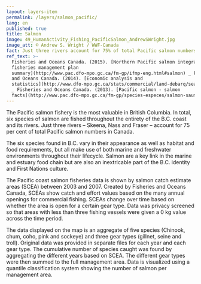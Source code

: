```yaml
---
layout: layers-item
permalink: /layers/salmon_pacific/
lang: en
published: true
title: Salmon
image: 49_HumanActivity_Fishing_PacificSalmon_AndrewSWright.jpg
image_att: © Andrew S. Wright / WWF-Canada
fact: Just three rivers account for 75% of total Pacific salmon numbers in Canada
ref_text: >-
  Fisheries and Oceans Canada. (2015). [Northern Pacific salmon integrated
  fisheries management plan
  summary](http://www.pac.dfo-mpo.gc.ca/fm-gp/ifmp-eng.html#salmon) _ Fisheries
  and Oceans Canada. (2014). [Economic analysis and
  statistics](http://www.dfo-mpo.gc.ca/stats/commercial/land-debarq/sea-maritimes/s2014pv-eng.htm)
  _ Fisheries and Oceans Canada. (2013). [Pacific salmon - salmon
  facts](http://www.pac.dfo-mpo.gc.ca/fm-gp/species-especes/salmon-saumon/facts-infos/index-eng.html)
---
```

The Pacific salmon fishery is the most valuable in British Columbia. In total, six species of salmon are fished throughout the entirety of the B.C. coast and its rivers. Just three rivers – Skeena, Nass and Fraser – account for 75 per cent of total Pacific salmon numbers in Canada.

The six species found in B.C. vary in their appearance as well as habitat and food requirements, but all make use of both marine and freshwater environments throughout their lifecycle. Salmon are a key link in the marine and estuary food chain but are also an inextricable part of the B.C. identity and First Nations culture. 

The Pacific coast salmon fisheries data is shown by salmon catch estimate areas (SCEA) between 2003 and 2007. Created by Fisheries and Oceans Canada, SCEAs show catch and effort values based on the many annual openings for commercial fishing. SCEAs change over time based on whether the area is open for a certain gear type. Data was privacy screened so that areas with less than three fishing vessels were given a 0 kg value across the time period. 

The data displayed on the map is an aggregate of five species (Chinook, chum, coho, pink and sockeye) and three gear types (gillnet, seine and troll). Original data was provided in separate files for each year and each gear type. The cumulative number of species caught was found by aggregating the different years based on SCEA. The different gear types were then summed to the full management area. Data is visualized using a quantile classification system showing the number of salmon per management area.
